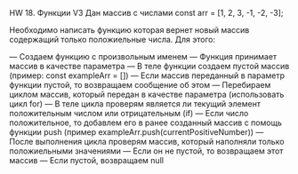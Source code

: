 HW 18. Функции V3
Дан массив с числами const arr = [1, 2, 3, -1, -2, -3];

Необходимо написать функцию которая вернет новый массив содержащий только положиельные числа. 
Для этого:

— Создаем функцию с произвольным именем
— Функция принимает массив в качестве параметра
— В теле функции создаем пустой массив (пример: const exampleArr = [])
— Если массив переданный в параметр функции пустой, то возвращаем сообщение об этом
— Перебираем циклом массив, который передан в качестве параметра (использовать цикл for)
— В теле цикла проверям является ли текущий элемент положительным числом или отрицательным (if)
— Если число положительное, то добавлем его в ранее созданный массив с помощь функции push (пример exampleArr.push(currentPositiveNumber))
— После выполнения цикла проверям массив, который наполняли только положиельными значениями
— Если он не пустой, то возвращаем этот массив
— Если пустой, возвращаем null